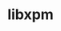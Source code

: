---
title: "libxpm"
layout: cache
categories: [package, develop]
meta: {"versions": ["3.5.17"], "compilers": ["gcc@=11.4.0"], "oss": ["ubuntu22.04"], "platforms": ["linux"], "targets": ["x86_64_v3"], "stacks": ["hep", "root"], "num_specs": 3, "num_specs_by_stack": {"root": 3, "hep": 3}}
spec_details: [{"hash": "ucshbg2stqeh2dmcvh3yjugbpozfgm6r", "compiler": "gcc@=11.4.0", "versions": ["3.5.17"], "os": "ubuntu22.04", "platform": "linux", "target": "x86_64_v3", "variants": ["build_system=autotools"], "stacks": ["root", "hep"], "size": "-", "tarball": "https://binaries.spack.io/develop/build_cache/linux-ubuntu22.04-x86_64_v3/gcc-11.4.0/libxpm-3.5.17/linux-ubuntu22.04-x86_64_v3-gcc-11.4.0-libxpm-3.5.17-ucshbg2stqeh2dmcvh3yjugbpozfgm6r.spack"}, {"hash": "znwkssjtneoazztgxkubaksobo7drcxx", "compiler": "gcc@=11.4.0", "versions": ["3.5.17"], "os": "ubuntu22.04", "platform": "linux", "target": "x86_64_v3", "variants": ["build_system=autotools"], "stacks": ["root", "hep"], "size": "-", "tarball": "https://binaries.spack.io/develop/build_cache/linux-ubuntu22.04-x86_64_v3/gcc-11.4.0/libxpm-3.5.17/linux-ubuntu22.04-x86_64_v3-gcc-11.4.0-libxpm-3.5.17-znwkssjtneoazztgxkubaksobo7drcxx.spack"}, {"hash": "jw6vimy2k3etsuo6ixtsqjjy4em63zku", "compiler": "gcc@=11.4.0", "versions": ["3.5.17"], "os": "ubuntu22.04", "platform": "linux", "target": "x86_64_v3", "variants": ["build_system=autotools"], "stacks": ["root", "hep"], "size": "-", "tarball": "https://binaries.spack.io/develop/build_cache/linux-ubuntu22.04-x86_64_v3/gcc-11.4.0/libxpm-3.5.17/linux-ubuntu22.04-x86_64_v3-gcc-11.4.0-libxpm-3.5.17-jw6vimy2k3etsuo6ixtsqjjy4em63zku.spack"}]
---